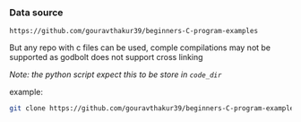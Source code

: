 ### Data source
`https://github.com/gouravthakur39/beginners-C-program-examples`

But any repo with c files can be used, comple compilations may not be supported as godbolt does not support cross linking

*Note: the python script expect this to be store in `code_dir`* 

example:
```sh
git clone https://github.com/gouravthakur39/beginners-C-program-examples code_dir
```
